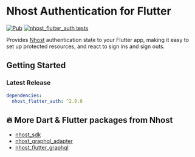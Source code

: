 # Nhost Authentication for Flutter

[![Pub](https://img.shields.io/pub/v/nhost_flutter_auth)](https://pub.dev/packages/nhost_flutter_auth)
[![nhost_flutter_auth tests](https://github.com/nhost/nhost-dart/actions/workflows/test.nhost_flutter_auth.yaml/badge.svg)](https://github.com/nhost/nhost-dart/actions/workflows/test.nhost_flutter_auth.yaml)

Provides [Nhost](https://nhost.io) authentication state to your Flutter app,
making it easy to set up protected resources, and react to sign ins and sign
outs.

## Getting Started
### Latest Release

```yaml
dependencies:
  nhost_flutter_auth: ^2.0.0
```

## 🔥 More Dart & Flutter packages from Nhost

* [nhost_sdk](https://pub.dev/packages/nhost_sdk)
* [nhost_graphql_adapter](https://pub.dev/packages/nhost_graphql_adapter)
* [nhost_flutter_graphql](https://pub.dev/packages/nhost_flutter_graphql)
